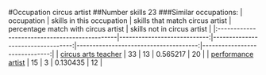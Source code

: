 #Occupation circus artist
##Number skills 23
###Similar occupations:
| occupation                                    |   skills in this occupation |   skills that match circus artist |   percentage match with circus artist |   skills not in circus artist |
|:----------------------------------------------|----------------------------:|----------------------------------:|--------------------------------------:|------------------------------:|
| [circus arts teacher](circus_arts_teacher.md) |                          33 |                                13 |                              0.565217 |                            20 |
| [performance artist](performance_artist.md)   |                          15 |                                 3 |                              0.130435 |                            12 |
